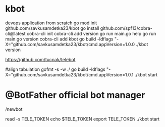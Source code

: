 # kbot
devops application from scratch
 go mod init github.com/savkusamdetka23/kbot
 go install github.com/spf13/cobra-cli@latest
 cobra-cli init
 cobra-cli add version
 go run main.go help
 go run main.go version
 cobra-cli add kbot
 go build -ldflags "-X="github.com/savkusamdetka23/kbot/cmd.appVersion=1.0.0
 ./kbot version

 https://github.com/tucnak/telebot

#align tabulation
 gofmt -s -w ./
  go build -ldflags "-X="github.com/savkusamdetka23/kbot/cmd.appVersion=1.0.1
 ./kbot start

# @BotFather official bot manager
/newbot

read -s TELE_TOKEN
echo $TELE_TOKEN
export TELE_TOKEN
./kbot start